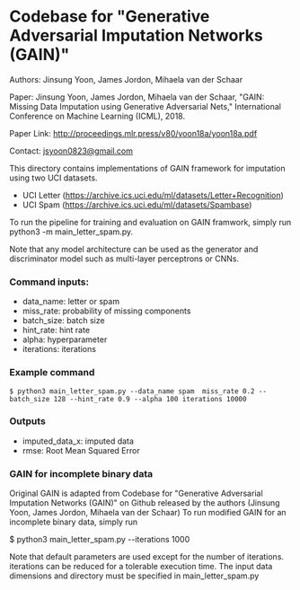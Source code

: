 # Codebase for "Generative Adversarial Imputation Networks (GAIN)"

Authors: Jinsung Yoon, James Jordon, Mihaela van der Schaar

Paper: Jinsung Yoon, James Jordon, Mihaela van der Schaar, 
"GAIN: Missing Data Imputation using Generative Adversarial Nets," 
International Conference on Machine Learning (ICML), 2018.
 
Paper Link: http://proceedings.mlr.press/v80/yoon18a/yoon18a.pdf

Contact: jsyoon0823@gmail.com

This directory contains implementations of GAIN framework for imputation
using two UCI datasets.

-   UCI Letter (https://archive.ics.uci.edu/ml/datasets/Letter+Recognition)
-   UCI Spam (https://archive.ics.uci.edu/ml/datasets/Spambase)

To run the pipeline for training and evaluation on GAIN framwork, simply run 
python3 -m main_letter_spam.py.

Note that any model architecture can be used as the generator and 
discriminator model such as multi-layer perceptrons or CNNs. 

### Command inputs:

-   data_name: letter or spam
-   miss_rate: probability of missing components
-   batch_size: batch size
-   hint_rate: hint rate
-   alpha: hyperparameter
-   iterations: iterations

### Example command

```shell
$ python3 main_letter_spam.py --data_name spam  miss_rate 0.2 --batch_size 128 --hint_rate 0.9 --alpha 100 iterations 10000
```

### Outputs

-   imputed_data_x: imputed data
-   rmse: Root Mean Squared Error

### GAIN for incomplete binary data
Original GAIN is adapted from Codebase for "Generative Adversarial Imputation Networks (GAIN)" on Github released by the authors (Jinsung Yoon, James Jordon, Mihaela van der Schaar)
To run modified GAIN for an incomplete binary data, simply run

$ python3 main_letter_spam.py --iterations 1000

Note that default parameters are used except for the number of iterations. iterations can be reduced for a tolerable execution time. The input data dimensions and directory must
be specified in main_letter_spam.py